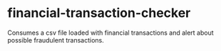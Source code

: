 # financial-transaction-checker
Consumes a csv file loaded with financial transactions and alert about possible fraudulent transactions.
